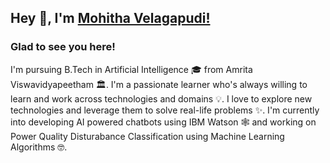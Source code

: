 ## Hey 👋, I'm [Mohitha Velagapudi!](https://github.com/Mohithavelagapudi)

### Glad to see you here! &nbsp;

I'm pursuing B.Tech in Artificial Intelligence 🎓 from Amrita Viswavidyapeetham 🏛. I'm a passionate learner who's always willing to learn and work across technologies and domains 💡. I love to explore new technologies and leverage them to solve real-life problems ✨. I'm currently into developing AI powered chatbots using IBM Watson 🕸️ and working on Power Quality Disturabance Classification using Machine Learning Algorithms 🤓.
